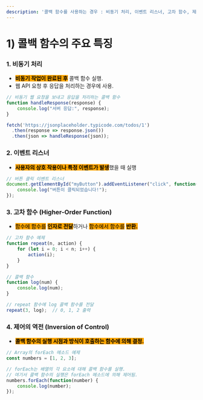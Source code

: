 ```yaml
---
description: '콜백 함수를 사용하는 경우 : 비동기 처리, 이벤트 리스너, 고차 함수, 제어의 역전'
---
```


# 1) 콜백 함수의 주요 특징

### 1. 비동기 처리

* <mark style="background-color:orange;">**비동기 작업이 완료된 후**</mark> 콜백 함수 실행.
* 웹 API 요청 후 응답을 처리하는 경우에 사용.

```javascript
// 비동기 웹 요청을 보내고 응답을 처리하는 콜백 함수
function handleResponse(response) {
    console.log("서버 응답:", response);
}

fetch('https://jsonplaceholder.typicode.com/todos/1')
  .then(response => response.json())
  .then(json => handleResponse(json));
```

### 2. 이벤트 리스너

* <mark style="background-color:orange;">**사용자의 상호 작용이나 특정 이벤트가 발생**</mark>했을 때 실행

```javascript
// 버튼 클릭 이벤트 리스너
document.getElementById("myButton").addEventListener("click", function() {
    console.log("버튼이 클릭되었습니다!");
});
```

### **3. 고차 함수 (Higher-Order Function)**

* <mark style="background-color:orange;">함수에 함수를</mark> <mark style="background-color:orange;"></mark><mark style="background-color:orange;">**인자로 전달**</mark>하거나 <mark style="background-color:orange;">함수에서 함수를</mark> <mark style="background-color:orange;"></mark><mark style="background-color:orange;">**반환.**</mark>

```javascript
// 고차 함수 예제
function repeat(n, action) {
    for (let i = 0; i < n; i++) {
        action(i);
    }
}

// 콜백 함수
function log(num) {
    console.log(num);
}

// repeat 함수에 log 콜백 함수를 전달
repeat(3, log);  // 0, 1, 2 출력
```

### **4. 제어의 역전 (Inversion of Control)**

* <mark style="background-color:orange;">**콜백 함수의 실행 시점과 방식이 호출하는 함수에 의해 결정.**</mark>

```javascript
// Array의 forEach 메소드 예제
const numbers = [1, 2, 3];

// forEach는 배열의 각 요소에 대해 콜백 함수를 실행.
// 여기서 콜백 함수의 실행은 forEach 메소드에 의해 제어됨.
numbers.forEach(function(number) {
    console.log(number);
});
```
